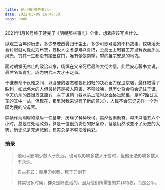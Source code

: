 ```yaml
---
title: 记<明朝那些事儿>
date: 2022-03-09 16:47:58
tags: book
---
```


2021年1月16号终于读完了《明朝那些事儿》全集，想着应该写点什么。

纵观三百年的历史，多少忠魂烈骨归于尘土，多少可歌可泣的不朽故事，权势滔天者转眼就可能沦为布衣，位极人臣者总难以善终，至高无上的君主并没有表面那么风光，穷其一生都没有踏出宫门，唯有依依南望，望向祖宗安息的地方。

面对朝堂无休止的政治斗争，杨慎在父亲死后最终大彻大悟，此后安心著书立说，最后名留青史，成为明代三大才子之首。

于谦奉命于危难之间，以强硬的姿态和视死如归的决心全力保卫京城，最终取得了胜利，如此伟大的人但最终还是被人陷害，不禁嘘唏，但历史将会将会记住于谦，今天杭州的西湖景区里有一座于谦祠（我以前上班时总会路过那里，是197路公交车的其中一站，但现在，那里对我来说有了新的意义），人民不会忘记这样一个为国为民的父母官。

崇祯作为明朝的最后一任皇帝，历经了种种坎坷，虽然他很勤奋，每天只睡五六个小时，总是在处理政务，算是一位很负责任的好皇帝，但是仍然改变不了历史的大势，历史总是充满悲剧，现实总是不够浪漫色彩。

### 摘录

> 他可以影响少数人于永远，也可以影响多数人于暂时，但他无法影响多数人于永远。

> 自古有云：善用刀剑者，死于刀剑下

> 其实很多时候，群众是好说话的，因为他们所需要的并非特权，而是公平。